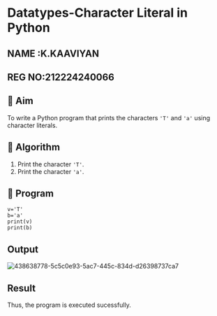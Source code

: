 # Datatypes-Character Literal in Python

## NAME :K.KAAVIYAN
## REG NO:212224240066
## 🎯 Aim
To write a Python program that prints the characters `'T'` and `'a'` using character literals.

## 🧠 Algorithm
1. Print the character `'T'`.
2. Print the character `'a'`.

## 🧾 Program
```
v='T'
b='a'
print(v)
print(b)
```

## Output
![438638778-5c5c0e93-5ac7-445c-834d-d26398737ca7](https://github.com/user-attachments/assets/1e47325f-7662-4579-b3c1-2ec2835c552d)

## Result
Thus, the program is executed sucessfully.
